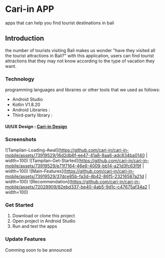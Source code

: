 # Cari-in APP
apps that can help you find tourist destinations in bali

## Introduction
the number of tourists visiting Bali makes us wonder "have they visited all the tourist attractions in Bali?" with this application, users can find tourist attractions that they may not know according to the type of vacation they want.

### Technology
programming languages and libraries or other tools that we used as follows:
- Android Studio
- Kotlin V1.8.20
- Android Libraries :
- Third-party library :

#### UI/UX Design : [Cari-in Design](https://www.figma.com/file/wV42XxMfAt3PBUQa5QngTu/Untitled?type=design&node-id=0%3A1&t=eIcBUTgWlhboTnN5-1)

### Screenshots
![Tampilan-Loading-Awal](https://github.com/cari-in/cari-in-mobile/assets/73919529/16d2db6f-ee47-41a8-8aa6-adc834ba0140  | width=100)
![Tampilan-Get-Started](https://github.com/cari-in/cari-in-mobile/assets/73919529/e71f7164-46e6-4009-bb14-a21d3fc63f9f  | width=100)
![Main-Features](https://github.com/cari-in/cari-in-mobile/assets/73919529/37dce85b-fa3d-4b42-86f5-23216587a21d  | width=100)
![Recommendation](https://github.com/cari-in/cari-in-mobile/assets/72028909/82ebd337-be40-4ab5-9d1c-c47675af34a2  | width=100)





### Get Started
1. Download or clone this project
2. Open project in Android Studio
3. Run and test the apps

### Update Features
Comming soon to be announced
